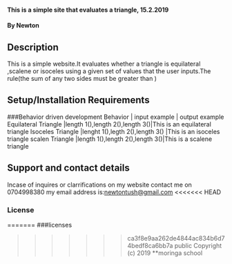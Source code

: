 #### This is a simple site that evaluates a triangle, 15.2.2019

#### By Newton

## Description
This is a simple website.It evaluates whether a triangle is equilateral ,scalene or isoceles using a given set of values that the user inputs.The rule(the sum of any two sides must be greater than )

## Setup/Installation Requirements
###Behavior driven development
      Behavior             |       input example            |  output example
   Equilateral Triangle    |length 1(),length 2(),length 3()|This is an equilateral triangle
   Isoceles Triangle       |lenght 1(),legth 2(),length 3() |This is an isoceles triangle
   scalen Triangle         |length 1(),length 2(),length 3()|This is a scalene triangle 
## Support and contact details
Incase of inquires or clarrifications on my website contact me on 0704998380
my email address is:newtontush@gmail.com
<<<<<<< HEAD

### License
=======
###licenses
>>>>>>> ca3f8e9aa262de4844ac834b6d74bedf8ca6bb7a
public
Copyright (c) 2019 **moringa school
